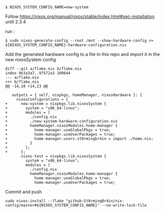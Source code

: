 ```
$ NIXOS_SYSTEM_CONFIG_NAME=new-system
```

Follow https://nixos.org/manual/nixos/stable/index.html#sec-installation until 2.3.4

run :
```
$ sudo nixos-generate-config --root /mnt --show-hardware-config >> ${NIXOS_SYSTEM_CONFIG_NAME}-hardware-configuration.nix
```

Add the generated hardware config to a file in this repo and import it in the new nixosSystem config

```
diff --git a/flake.nix b/flake.nix
index 9e3a3a7..97572a3 100644
--- a/flake.nix
+++ b/flake.nix
@@ -14,10 +14,23 @@
   
   outputs = { self, nixpkgs, homeManager, nixosHardware }: {
     nixosConfigurations = {
+      new-system = nixpkgs.lib.nixosSystem {
+        system = "x86_64-linux";
+        modules = [
+          ./config.nix
+          ./new-system-hardware-configuration.nix
+          homeManager.nixosModules.home-manager {
+            home-manager.useGlobalPkgs = true;
+            home-manager.useUserPackages = true;
+            home-manager.users.st0rmingbr4in = import ./home.nix;
+          }
+        ];
+      };
       nixos-test = nixpkgs.lib.nixosSystem {
         system = "x86_64-linux";
         modules = [
           ./config.nix
           homeManager.nixosModules.home-manager {
             home-manager.useGlobalPkgs = true;
             home-manager.useUserPackages = true;

```

Commit and push

```
sudo nixos-install --flake "github:St0rmingBr4in/nix-config/master#${NIXOS_SYSTEM_CONFIG_NAME}" --no-write-lock-file
```
